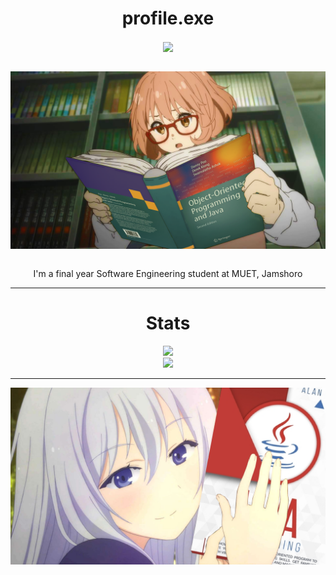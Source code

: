 <p align ="center">
<!-- <img align="left" width="8%"  src="https://github.com/Muazzy/Muazzy/blob/main/images%20and%20gifs/batman_drink.gif"></a> -->
<!-- <img align="right" width="8%"  src="https://github.com/Muazzy/Muazzy/blob/main/images%20and%20gifs/batman_drink.gif"></a> -->
<h1 align="center">profile.exe</h1>
<div align ="center">
  <img align="center" src="https://komarev.com/ghpvc/?username=NAWAMADARA&color=ff69b4" />
</div>
</p>
<br>


<!-- name -->
<div align="center">                                                               
<img align="center" src="images/1.png" />
</div>

<br>

<!-- about-me -->
<p align="center"> I'm a final year Software Engineering student at MUET, Jamshoro </p>

<hr>

<h1 align = "center"> Stats </h1>
<div align= "center">
<img src="https://github-readme-streak-stats.herokuapp.com?user=NAWAMADARA&theme=moltack"></a> <br>
<img src="https://github-readme-stats.vercel.app/api?username=NAWAMADARA&show_icons=true&theme=moltack"></a>
<br>
</div>


<hr>
<img align="center" src="images/3.png" />